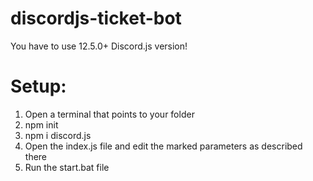 # discordjs-ticket-bot
You have to use 12.5.0+ Discord.js version!
# Setup:
1. Open a terminal that points to your folder
2. npm init
3. npm i discord.js
4. Open the index.js file and edit the marked parameters as described there
5. Run the start.bat file
